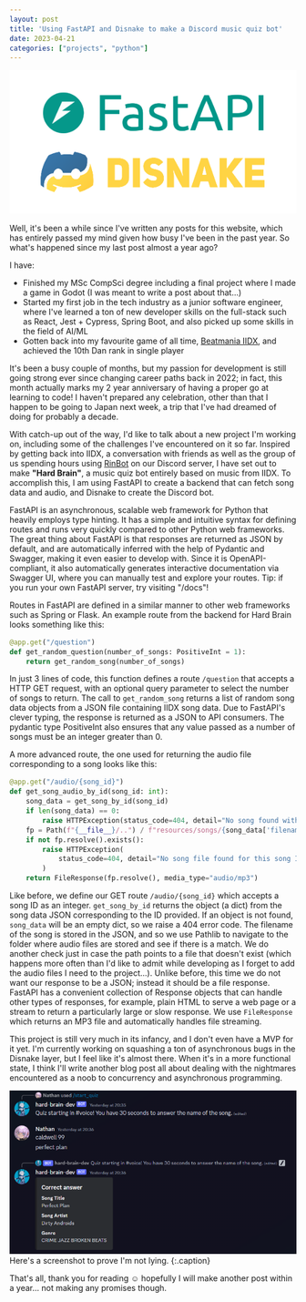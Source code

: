 ```yaml
---
layout: post
title: 'Using FastAPI and Disnake to make a Discord music quiz bot'
date: 2023-04-21
categories: ["projects", "python"]
---
```

![fast api and disnake logos](/assets/img/2024-02-18-hard-brain-api/logos.png)

Well, it's been a while since I've written any posts for this website, which has entirely passed my mind given how busy I've been in the past year. So what's happened since my last post almost a year ago?

I have:

- Finished my MSc CompSci degree including a final project where I made a game in Godot (I was meant to write a post about that...)
- Started my first job in the tech industry as a junior software engineer, where I've learned a ton of new developer skills on the full-stack such as React, Jest + Cypress, Spring Boot, and also picked up some skills in the field of AI/ML
- Gotten back into my favourite game of all time, [Beatmania IIDX](https://en.wikipedia.org/wiki/Beatmania_IIDX), and achieved the 10th Dan rank in single player

It's been a busy couple of months, but my passion for development is still going strong ever since changing career paths back in 2022; in fact, this month actually marks my 2 year anniversary of having a proper go at learning to code! I haven't prepared any celebration, other than that I happen to be going to Japan next week, a trip that I've had dreamed of doing for probably a decade.

With catch-up out of the way, I'd like to talk about a new project I'm working on, including some of the challenges I've encountered on it so far. Inspired by getting back into IIDX, a conversation with friends as well as the group of us spending hours using [RinBot](https://rinbot.moe/) on our Discord server, I have set out to make **"Hard Brain"**, a music quiz bot entirely based on music from IIDX. To accomplish this, I am using FastAPI to create a backend that can fetch song data and audio, and Disnake to create the Discord bot.

FastAPI is an asynchronous, scalable web framework for Python that heavily employs type hinting. It has a simple and intuitive syntax for defining routes and runs very quickly compared to other Python web frameworks. The great thing about FastAPI is that responses are returned as JSON by default, and are automatically inferred with the help of Pydantic and Swagger, making it even easier to develop with. Since it is OpenAPI-compliant, it also automatically generates interactive documentation via Swagger UI, where you can manually test and explore your routes. Tip: if you run your own FastAPI server, try visiting "/docs"!

Routes in FastAPI are defined in a similar manner to other web frameworks such as Spring or Flask. An example route from the backend for Hard Brain looks something like this:

```python
@app.get("/question")
def get_random_question(number_of_songs: PositiveInt = 1):
    return get_random_song(number_of_songs)
```

In just 3 lines of code, this function defines a route `/question` that accepts a HTTP GET request, with an optional query parameter to select the number of songs to return. The call to `get_random_song` returns a list of random song data objects from a JSON file containing IIDX song data. Due to FastAPI's clever typing, the response is returned as a JSON to API consumers. The pydantic type PositiveInt also ensures that any value passed as a number of songs must be an integer greater than 0.

A more advanced route, the one used for returning the audio file corresponding to a song looks like this:

```python
@app.get("/audio/{song_id}")
def get_song_audio_by_id(song_id: int):
    song_data = get_song_by_id(song_id)
    if len(song_data) == 0:
        raise HTTPException(status_code=404, detail="No song found with this ID")
    fp = Path(f"{__file__}/..") / f"resources/songs/{song_data['filename']}"
    if not fp.resolve().exists():
        raise HTTPException(
            status_code=404, detail="No song file found for this song ID"
        )
    return FileResponse(fp.resolve(), media_type="audio/mp3")
```

Like before, we define our GET route `/audio/{song_id}` which accepts a song ID as an integer. `get_song_by_id` returns the object (a dict) from the song data JSON corresponding to the ID provided. If an object is not found, `song_data` will be an empty dict, so we raise a 404 error code. The filename of the song is stored in the JSON, and so we use Pathlib to navigate to the folder where audio files are stored and see if there is a match. We do another check just in case the path points to a file that doesn't exist (which happens more often than I'd like to admit while developing as I forget to add the audio files I need to the project...). Unlike before, this time we do not want our response to be a JSON; instead it should be a file response. FastAPI has a convenient collection of Response objects that can handle other types of responses, for example, plain HTML to serve a web page or a stream to return a particularly large or slow response. We use `FileResponse` which returns an MP3 file and automatically handles file streaming.

This project is still very much in its infancy, and I don't even have a MVP for it yet. I'm currently working on squashing a ton of asynchronous bugs in the Disnake layer, but I feel like it's almost there. When it's in a more functional state, I think I'll write another blog post all about dealing with the nightmares encountered as a noob to concurrency and asynchronous programming.

![Hard Brain bot preview](/assets/img/2024-02-18-hard-brain-api/bot.png)
Here's a screenshot to prove I'm not lying.
{:.caption}

That's all, thank you for reading :relaxed: hopefully I will make another post within a year... not making any promises though.
